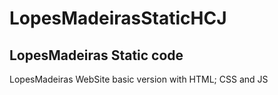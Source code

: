 # LopesMadeirasStaticHCJ
## LopesMadeiras Static code

LopesMadeiras WebSite basic version with HTML; CSS and JS

